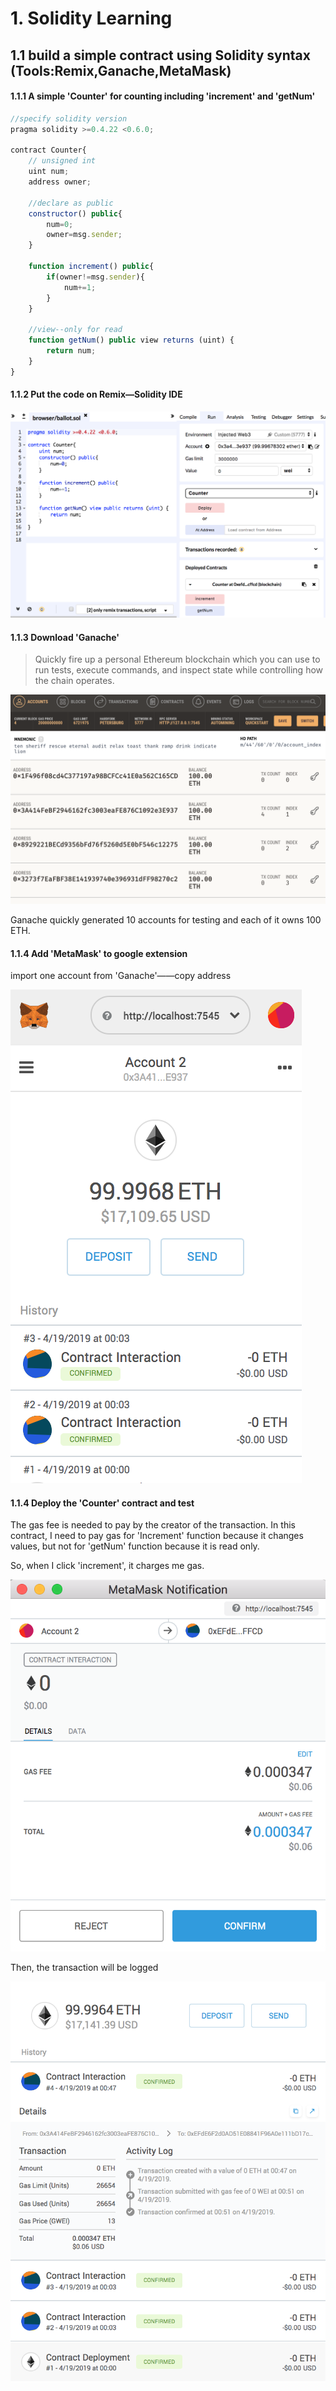 # 1. Solidity Learning



## 1.1 build a simple contract using Solidity syntax (Tools:Remix,Ganache,MetaMask)



#### 1.1.1 A simple 'Counter' for counting including 'increment' and 'getNum'

```js
//specify solidity version
pragma solidity >=0.4.22 <0.6.0;

contract Counter{
    // unsigned int
    uint num;
    address owner;

    //declare as public
    constructor() public{
        num=0;
        owner=msg.sender;
    }

    function increment() public{
        if(owner!=msg.sender){
            num+=1;
        }
    }

    //view--only for read
    function getNum() public view returns (uint) {
        return num;
    }
}
```



#### 1.1.2 Put the code on Remix—Solidity IDE

![1](demo_images/1.png)



#### 1.1.3 Download 'Ganache'

> Quickly fire up a personal Ethereum blockchain which you can use to run tests, execute commands, and inspect state while controlling how the chain operates.

![2](demo_images/2.png)

Ganache quickly generated 10 accounts for testing and each of it owns 100 ETH.



#### 1.1.4 Add 'MetaMask' to google extension

import one account from 'Ganache'——copy address

![3](demo_images/3.png)



#### 1.1.4 Deploy the 'Counter' contract and test

The gas fee is needed to pay by the creator of the transaction. In this contract, I need to pay gas for 'Increment' function because it changes values, but not for 'getNum' function because it is read only.

So, when I click 'increment', it charges me gas.

![4](demo_images/4.png)



Then, the transaction will be logged

![5](demo_images/5.png)